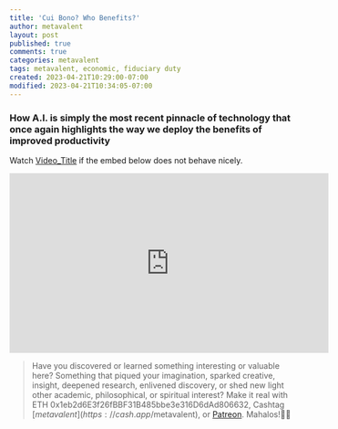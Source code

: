 ```yaml
---
title: 'Cui Bono? Who Benefits?'
author: metavalent
layout: post
published: true
comments: true
categories: metavalent
tags: metavalent, economic, fiduciary duty
created: 2023-04-21T10:29:00-07:00
modified: 2023-04-21T10:34:05-07:00
---
```


### How A.I. is simply the most recent pinnacle of technology that once again highlights the way we deploy the benefits of improved productivity

Watch [Video_Title](https://youtu.be/M62Dyy3DVm8) if the embed below does not behave nicely. 

<div class="embed-container"><iframe width="560" height="315" src="https://www.youtube.com/embed/M62Dyy3DVm8" title="YouTube video player" frameborder="0" allow="accelerometer; autoplay; clipboard-write; encrypted-media; gyroscope; picture-in-picture" allowfullscreen></iframe></div>

<!-- 
![alt text](/assets/images/image.jpg "title")
-->

> Have you discovered or learned something interesting or valuable here? Something that piqued your imagination, sparked creative, insight, deepened research, enlivened discovery, or shed new light other academic, philosophical, or spiritual interest? Make it real with ETH 0x1eb2d6E3f26fBBF31B485bbe3e316D6dAd806632, Cashtag [$metavalent](https://cash.app/$metavalent), or [Patreon](https://patreon.com/metavalent). Mahalos!🙏🏼
